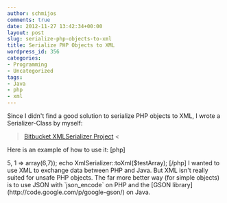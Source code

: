 ```yaml
---
author: schmijos
comments: true
date: 2012-11-27 13:42:34+00:00
layout: post
slug: serialize-php-objects-to-xml
title: Serialize PHP Objects to XML
wordpress_id: 356
categories:
- Programming
- Uncategorized
tags:
- Java
- php
- xml
---
```


Since I didn't find a good solution to serialize PHP objects to XML, I wrote a Serializer-Class by myself:

> [Bitbucket XMLSerializer Project](https://bitbucket.org/schmijos/xmlserializer) <

Here is an example of how to use it:
[php]
<?php
header('Content-Type: text/plain');
require_once 'XML/Serializer.php';
$testArray = array('gach' => 5, 1 => array(6,7));
echo XmlSerializer::toXml($testArray);
[/php]

I wanted to use XML to exchange data between PHP and Java. But XML isn't really suited for unsafe PHP objects. The far more better way (for simple objects) is to use JSON with `json_encode` on PHP and the [GSON library](http://code.google.com/p/google-gson/) on Java.
